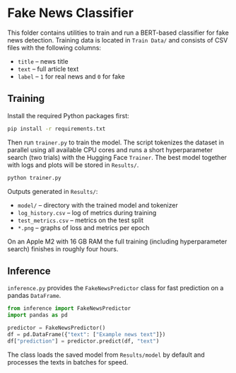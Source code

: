 # Fake News Classifier

This folder contains utilities to train and run a BERT-based classifier for fake news detection. Training data is located in `Train Data/` and consists of CSV files with the following columns:

- `title` – news title
- `text` – full article text
- `label` – `1` for real news and `0` for fake

## Training

Install the required Python packages first:

```bash
pip install -r requirements.txt
```

Then run `trainer.py` to train the model. The script tokenizes the dataset in parallel using all available CPU cores and runs a short hyperparameter search (two trials) with the Hugging Face `Trainer`. The best model together with logs and plots will be stored in `Results/`.

```bash
python trainer.py
```

Outputs generated in `Results/`:

- `model/` – directory with the trained model and tokenizer
- `log_history.csv` – log of metrics during training
- `test_metrics.csv` – metrics on the test split
- `*.png` – graphs of loss and metrics per epoch

On an Apple M2 with 16 GB RAM the full training (including hyperparameter search)
finishes in roughly four hours.

## Inference

`inference.py` provides the `FakeNewsPredictor` class for fast prediction on a pandas `DataFrame`.

```python
from inference import FakeNewsPredictor
import pandas as pd

predictor = FakeNewsPredictor()
df = pd.DataFrame({"text": ["Example news text"]})
df["prediction"] = predictor.predict(df, "text")
```

The class loads the saved model from `Results/model` by default and processes the texts in batches for speed.
